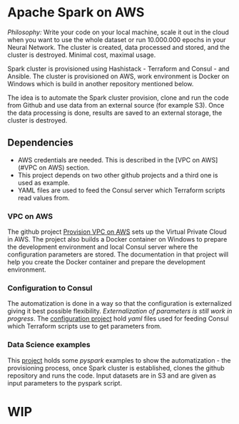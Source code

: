 # Apache Spark on AWS
*Philosophy:* Write your code on your local machine, scale it out in the cloud when you want to use the whole dataset or run 10.000.000 epochs in your Neural Network. The cluster is created, data processed and stored, and the cluster is destroyed. Minimal cost, maximal usage.

Spark cluster is provisioned using Hashistack - Terraform and Consul - and Ansible. The cluster is provisioned on AWS, work environment is Docker on Windows which is build in another repository mentioned below.

The idea is to automate the Spark cluster provision, clone and run the code from Github and use data from an external source (for example S3). Once the data processing is done, results are saved to an external storage, the cluster is destroyed.

## Dependencies
- AWS credentials are needed. This is described in the [VPC on AWS](#VPC on AWS) section.
- This project depends on two other github projects and a third one is used as example.
- YAML files are used to feed the Consul server which Terraform scripts read values from.

### VPC on AWS
The github project [Provision VPC on AWS](https://github.com/markokole/aws-with-terraform) sets up the Virtual Private Cloud in AWS. The project also builds a Docker container on Windows to prepare the development environment and local Consul server where the configuration parameters are stored.
The documentation in that project will help you create the Docker container and prepare the development environment.

### Configuration to Consul
The automatization is done in a way so that the configuration is externalized giving it best possible flexibility. *Externalization of parameters is still work in progress*. The [configuration project](https://github.com/markokole/aws-terraform-hdp-config) hold *yaml* files used for feeding Consul which Terraform scripts use to get parameters from.

### Data Science examples
This [project](https://github.com/markokole/ds-code-for-ias) holds some *pyspark* examples to show the automatization - the provisioning process, once Spark cluster is established, clones the github repository and runs the code. Input datasets are in S3 and are given as input parameters to the pyspark script.

# WIP
